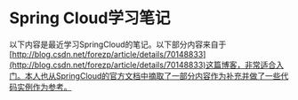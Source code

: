 # Spring Cloud学习笔记

以下内容是最近学习SpringCloud的笔记。以下部分内容来自于[http://blog.csdn.net/forezp/article/details/70148833](http://blog.csdn.net/forezp/article/details/70148833)这篇博客，非常适合入门。本人也从SpringCloud的官方文档中摘取了一部分内容作为补充并做了一些代码实例作为参考。

